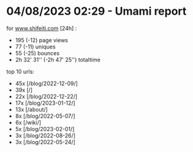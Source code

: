 # 04/08/2023 02:29 - Umami report
for www.shifeiti.com [24h] :

 - 195 (-12) page views
 - 77 (-11) uniques
 - 55 (-25) bounces
 - 2h 32' 31'' (-2h 47' 25'') totaltime


top 10 urls:
 - 45x [/blog/2022-12-09/]
 - 39x [/]
 - 22x [/blog/2022-12-22/]
 - 17x [/blog/2023-01-12/]
 - 13x [/about/]
 - 8x [/blog/2022-05-07/]
 - 6x [/wiki/]
 - 5x [/blog/2023-02-01/]
 - 3x [/blog/2022-08-26/]
 - 3x [/blog/2022-05-24/]


